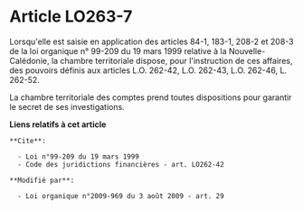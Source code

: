 # Article LO263-7

Lorsqu'elle est saisie en application des articles 84-1, 183-1, 208-2 et 208-3 de la loi organique n° 99-209 du 19 mars 1999
relative à la Nouvelle-Calédonie, la chambre territoriale dispose, pour l'instruction de ces affaires, des pouvoirs définis
aux articles L.O. 262-42, L.O. 262-43, L.O. 262-46, L. 262-52.

La chambre territoriale des comptes prend toutes dispositions pour garantir le secret de ses investigations.

**Liens relatifs à cet article**

	**Cite**:

	  - Loi n°99-209 du 19 mars 1999
	  - Code des juridictions financières - art. LO262-42

	**Modifié par**:

	  - Loi organique n°2009-969 du 3 août 2009 - art. 29
